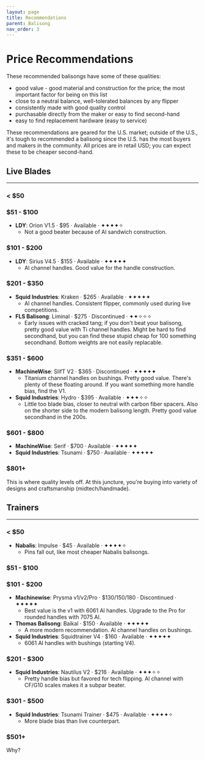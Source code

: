 ```yaml
---
layout: page
title: Recommendations
parent: Balisong
nav_order: 3
---
```


# Price Recommendations
These recommended balisongs have some of these qualities: 

- good value - good material and construction for the price; the most important factor for being on this list
- close to a neutral balance, well-tolerated balances by any flipper
- consistently made with good quality control
- purchasable directly from the maker or easy to find second-hand
- easy to find replacement hardware (easy to service)

These recommendations are geared for the U.S. market; outside of the U.S., it's tough to recommended a balisong since the U.S. has the most buyers and makers in the community. All prices are in retail USD; you can expect these to be cheaper second-hand.

## Live Blades
---
### < $50

### $51 - $100
- **LDY**: Orion V1.5 · $95 · Available · ✦✦✦✦✧
    - Not a good beater because of Al sandwich construction.

### $101 - $200
- **LDY**: Sirius V4.5 · $155 · Available · ✦✦✦✦✦
    - Al channel handles. Good value for the handle construction.

### $201 - $350
- **Squid Industries**: Kraken · $265 · Available · ✦✦✦✦✦
    - Al channel handles. Consistent flipper, commonly used during live competitions.
- **FLS Balisong**: Liminal · $275 · Discontinued · ✦✦✧✧✧
    - Early issues with cracked tang; if you don't beat your balisong, pretty good value with Ti channel handles. Might be hard to find secondhand, but you can find these stupid cheap for 100 something secondhand. Bottom weights are not easily replacable. 

### $351 - $600
- **MachineWise**: SlifT V2 · $365 · Discontinued · ✦✦✦✦✦
    - Titanium channel handles on bushings. Pretty good value. There's plenty of these floating around. If you want something more handle bias, find the V1.
- **Squid Industries**: Hydro · $395 · Available · ✦✦✦✧✧
    - Little too blade bias, closer to neutral with carbon fiber spacers. Also on the shorter side to the modern balisong length. Pretty good value secondhand in the 200s.

### $601 - $800
- **MachineWise**: Serif · $700 · Available · ✦✦✦✦✦
- **Squid Industries**: Tsunami · $750 · Available · ✦✦✦✦✦

### $801+
This is where quality levels off. At this juncture, you're buying into variety of designs and craftsmanship (midtech/handmade).

## Trainers
---
### < $50
- **Nabalis**: Impulse · $45 · Available · ✦✦✦✦✧
    - Pins fall out, like most cheaper Nabalis balisongs.

### $51 - $100

### $101 - $200
- **Machinewise**: Prysma v1/v2/Pro · $130/150/180 · Discontinued · ✦✦✦✦✦
    - Best value is the v1 with 6061 Al handles. Upgrade to the Pro for rounded handles with 7075 Al.
- **Thomas Balisong**: Baikal · $150 · Available · ✦✦✦✦✦
    - A more modern recommendation. Al channel handles on bushings.
- **Squid Industries**: Squidtrainer V4 · $160 · Available · ✦✦✦✦✦
    - 6061 Al handles with bushings (starting V4).

### $201 - $300
- **Squid Industries**: Nautilus V2 · $216 · Available · ✦✦✦✧✧
    - Pretty handle bias but favored for tech flipping. Al channel with CF/G10 scales makes it a subpar beater.  

### $301 - $500
- **Squid Industries**: Tsunami Trainer · $475 · Available · ✦✦✦✦✧
    - More blade bias than live counterpart.

### $501+
Why?
